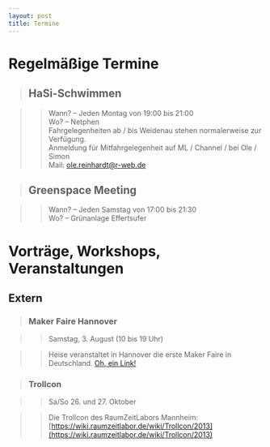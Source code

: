 ```yaml
---
layout: post
title: Termine
---
```



# Regelmäßige Termine

> ## HaSi-Schwimmen

>> Wann? – Jeden Montag von 19:00 bis 21:00  
>> Wo? – Netphen  
>> Fahrgelegenheiten ab / bis Weidenau stehen normalerweise zur Verfügung.  
>> Anmeldung für Mitfahrgelegenheit auf ML / Channel / bei Ole / Simon  
>> Mail: ole.reinhardt@r-web.de  

> ## Greenspace Meeting

>> Wann? – Jeden Samstag von 17:00 bis 21:30  
>> Wo? – Grünanlage Effertsufer


# Vorträge, Workshops, Veranstaltungen 

## Extern

> ### Maker Faire Hannover

>> Samstag, 3. August (10 bis 19 Uhr)

>> Heise veranstaltet in Hannover die erste Maker Faire in Deutschland.
>> [Oh, ein Link!](http://de.amiando.com/makerfaire2013.html)

> ### Trollcon

>> Sa/So 26. und 27. Oktober

>> Die Trollcon des RaumZeitLabors Mannheim: [https://wiki.raumzeitlabor.de/wiki/Trollcon/2013](https://wiki.raumzeitlabor.de/wiki/Trollcon/2013)


